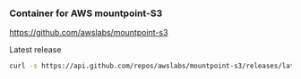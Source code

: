 ### Container for AWS mountpoint-S3

https://github.com/awslabs/mountpoint-s3

Latest release

```bash
curl -s https://api.github.com/repos/awslabs/mountpoint-s3/releases/latest |grep tag_name | cut -d '"' -f 4 | tr -d 'mountpoint\-s3\-'
```
